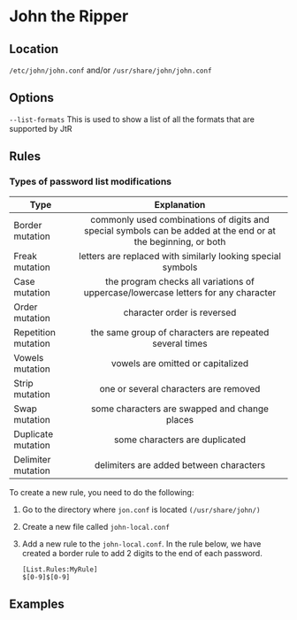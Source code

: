# John the Ripper

## Location

``/etc/john/john.conf`` and/or ``/usr/share/john/john.conf``

## Options

``--list-formats`` This is used to show a list of all the formats that are supported by JtR

## Rules

### Types of password list modifications

| Type | Explanation|
|------|:----------:|
| Border mutation | commonly used combinations of digits and special symbols can be added at the end or at the beginning, or both |
| Freak mutation | letters are replaced with similarly looking special symbols |
| Case mutation | the program checks all variations of uppercase/lowercase letters for any character |
| Order mutation | character order is reversed |
| Repetition mutation | the same group of characters are repeated several times |
| Vowels mutation | vowels are omitted or capitalized |
| Strip mutation | one or several characters are removed |
| Swap mutation | some characters are swapped and change places |
| Duplicate mutation | some characters are duplicated |
| Delimiter mutation | delimiters are added between characters |


To create a new rule, you need to do the following:

1. Go to the directory where ``jon.conf`` is located ``(/usr/share/john/)``
2. Create a new file called ``john-local.conf``
3. Add a new rule to the ``john-local.conf``. In the rule below, we have created a border rule to add 2 digits to the end of each password.

    ```
    [List.Rules:MyRule]
    $[0-9]$[0-9]
    ```
## Examples

`` ``
